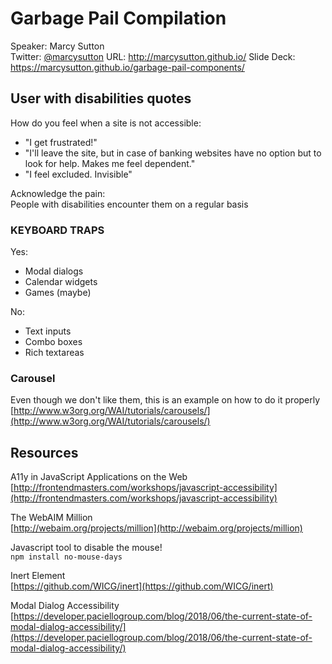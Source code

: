 # Garbage Pail Compilation 
Speaker: Marcy Sutton  
Twitter: [@marcysutton](http://www.twitter.com/marcysutton)
URL: http://marcysutton.github.io/
Slide Deck: https://marcysutton.github.io/garbage-pail-components/

## User with disabilities quotes
How do you feel when a site is not accessible:
- "I get frustrated!"
- "I'll leave the site, but in case of banking websites have no option but to look for help. Makes me feel dependent."
- "I feel excluded. Invisible"


Acknowledge the pain:  
People with disabilities encounter them on a regular basis

### KEYBOARD TRAPS
Yes:
- Modal dialogs
- Calendar widgets
- Games (maybe)

No:
- Text inputs
- Combo boxes
- Rich textareas

### Carousel
Even though we don't like them, this is an example on how to do it properly  
[http://www.w3org.org/WAI/tutorials/carousels/](http://www.w3org.org/WAI/tutorials/carousels/)


## Resources
A11y in JavaScript Applications on the Web  
[http://frontendmasters.com/workshops/javascript-accessibility](http://frontendmasters.com/workshops/javascript-accessibility)

The WebAIM Million  
[http://webaim.org/projects/million](http://webaim.org/projects/million)

Javascript tool to disable the mouse!  
`npm install no-mouse-days`

Inert Element  
[https://github.com/WICG/inert](https://github.com/WICG/inert)

Modal Dialog Accessibility  
[https://developer.paciellogroup.com/blog/2018/06/the-current-state-of-modal-dialog-accessibility/](https://developer.paciellogroup.com/blog/2018/06/the-current-state-of-modal-dialog-accessibility/)